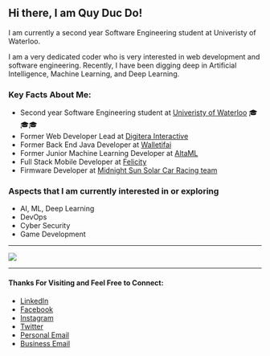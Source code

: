 ## Hi there, I am Quy Duc Do!

I am currently a second year Software Engineering student at Univeristy of Waterloo.

I am a very dedicated coder who is very interested in web development and software engineering. Recently, I have been digging deep in Artificial Intelligence, Machine Learning, and Deep Learning.

### Key Facts About Me:
- Second year Software Engineering student at [Univeristy of Waterloo](https://uwaterloo.ca/engineering/) 🎓🎓🎓
- Former Web Developer Lead at [Digitera Interactive](https://digitera.agency)
- Former Back End Java Developer at [Walletifai](https://walletifai.com)
- Former Junior Machine Learning Developer at [AltaML](https://www.altaml.com)
- Full Stack Mobile Developer at [Felicity](https://bhsc.mcmaster.ca/the-felicity-app-enhancing-productivity-with-psychological-interventions/) 
- Firmware Developer at [Midnight Sun Solar Car Racing team](https://www.uwmidsun.com/)


### Aspects that I am currently interested in or exploring
- AI, ML, Deep Learning
- DevOps
- Cyber Security
- Game Development

---

 <img align="center" src="https://github-readme-stats.vercel.app/api?username=ducquy2200&include_all_commits=true&count_private=true&show_icons=true&theme=merko"/>
 
 ---
 
 #### Thanks For Visiting and Feel Free to Connect:
 - [LinkedIn](https://www.linkedin.com/in/ducquy2200/)
 - [Facebook](https://www.facebook.com/tony.quy.2200/)
 - [Instagram](https://www.instagram.com/ducquy2200/)
 - [Twitter](https://twitter.com/ducquy2200)
 - [Personal Email](mailto:ducquy2200@gmail.com)
 - [Business Email](mailto:qd2do@uwaterloo.ca)
